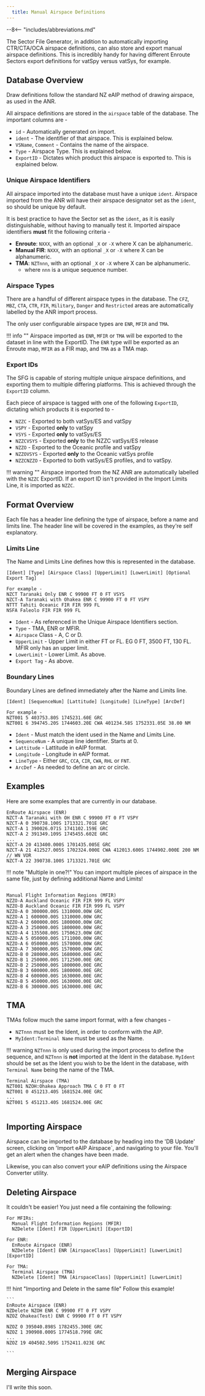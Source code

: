 ```yaml
---
  title: Manual Airspace Definitions
---
```


--8<-- "includes/abbreviations.md"

The Sector File Generator, in addition to automatically importing CTR/CTA/OCA airspace definitions, can also store and export manual airspace definitions. This is incredibly handy for having different Enroute Sectors export definitions for vatSpy versus vatSys, for example.

## Database Overview

Draw definitions follow the standard NZ eAIP method of drawing airspace, as used in the ANR. 

All airspace definitions are stored in the `airspace` table of the database. The important columns are - 

* `id` - Automatically generated on import.
* `ident` - The identifier of that airspace. This is explained below.
* `VSName`, `Comment` - Contains the name of the airspace.
* `Type` - Airspace Type. This is explained below.
* `ExportID` - Dictates which product this airspace is exported to. This is explained below.

### Unique Airspace Identifiers

All airspace imported into the database must have a unique `ident`. Airspace imported from the ANR will have their airspace designator set as the `ident`, so should be unique by default.

It is best practice to have the Sector set as the `ident`, as it is easily distinguishable, without having to manually test it. Imported airspace identifiers **must** fit the following criteria - 

* **Enroute**: `NXXX`, with an optional `_X` or `-X` where X can be alphanumeric.
* **Manual FIR**: `NXXX`, with an optional `_X` or `-X` where X can be alphanumeric.
* **TMA**: `NZTnnn`, with an optional `_X` or `-X` where X can be alphanumeric.
    * where `nnn` is a unique sequence number.

### Airspace Types

There are a handful of different airspace types in the database. The `CFZ`, `MBZ`, `CTA`, `CTR`, `FIR`, `Military`, `Danger` and `Restricted` areas are automatically labelled by the ANR import process.

The only user configurable airspace types are `ENR`, `MFIR` and `TMA`.

!!! info ""
    Airspace imported as `ENR`, `MFIR` or `TMA` will be exported to the dataset in line with the ExportID. The `ENR` type will be exported as an Enroute map, `MFIR` as a FIR map, and `TMA` as a TMA map.


### Export IDs

The SFG is capable of storing multiple unique airspace definitions, and exporting them to multiple differing platforms. This is achieved through the `ExportID` column.

Each piece of airspace is tagged with one of the following `ExportID`, dictating which products it is exported to - 

* `NZZC` - Exported to both vatSys/ES and vatSpy
* `VSPY` - Exported **only** to vatSpy
* `VSYS` - Exported **only** to vatSys/ES
* `NZZCVSYS` - Exported **only** to the NZZC vatSys/ES release
* `NZZO` - Exported to the Oceanic profile and vatSpy
* `NZZOVSYS` - Exported **only** to the Oceanic vatSys profile
* `NZZCNZZO` - Exported to both vatSys/ES profiles, and to vatSpy.

!!! warning ""
    Airspace imported from the NZ ANR are automatically labelled with the `NZZC` ExportID. If an export ID isn't provided in the Import Limits Line, it is imported as `NZZC`.

## Format Overview

Each file has a header line defining the type of airspace, before a name and limits line. The header line will be covered in the examples, as they're self explanatory.

### Limits Line

The Name and Limits Line defines how this is represented in the database.


``` title="Limits Line"
[Ident] [Type] [Airspace Class] [UpperLimit] [LowerLimit] [Optional Export Tag]

For example - 
NZCT Taranaki Only ENR C 99900 FT 0 FT VSYS
NZCT-A Taranaki with Ohakea ENR C 99900 FT 0 FT VSPY
NTTT Tahiti Oceanic FIR FIR 999 FL
NSFA Faleolo FIR FIR 999 FL

```

* `Ident` - As referenced in the Unique Airspace Identifiers section.
* `Type` - TMA, ENR or MFIR.
* `Airspace` Class - A, C or D.
* `UpperLimit` - Upper Limit in either FT or FL. EG 0 FT, 3500 FT, 130 FL. MFIR only has an upper limit.
* `LowerLimit` - Lower Limit. As above.
* `Export Tag` - As above.

### Boundary Lines

Boundary Lines are defined immediately after the Name and Limits line.

``` title="Boundary Lines"
[Ident] [SequenceNum] [Lattitude] [Longitude] [LineType] [ArcDef]

For example -
NZT001 5 403753.80S 1745231.60E GRC
NZT001 6 394745.20S 1744603.20E CWA 401234.58S 1752331.05E 38.00 NM

```

* `Ident` - Must match the ident used in the Name and Limits Line.
* `SequenceNum` - A unique line identifier. Starts at 0.
* `Lattitude` - Lattitude in eAIP format.
* `Longitude` - Longitude in eAIP format.
* `LineType` - Either `GRC`, `CCA`, `CIR`, `CWA`, `RHL` or `FNT`.
* `ArcDef` - As needed to define an arc or circle.

## Examples

Here are some examples that are currently in our database.

``` title="Taranaki Sector (for vatSpy only)"
EnRoute Airspace (ENR)
NZCT-A Taranaki with OH ENR C 99900 FT 0 FT VSPY
NZCT-A 0 390738.100S 1713321.701E GRC
NZCT-A 1 390026.071S 1741102.159E GRC
NZCT-A 2 391349.109S 1745455.602E GRC
...
NZCT-A 20 413400.000S 1701435.005E GRC
NZCT-A 21 412527.005S 1702324.000E CWA 412013.600S 1744902.000E 200 NM // WN VOR
NZCT-A 22 390738.100S 1713321.701E GRC 
```

!!! note "Multiple in one?!"
    You can import multiple pieces of airspace in the same file, just by defining additional Name and Limits!

``` title="NZZO for vatSpy"

Manual Flight Information Regions (MFIR)
NZZO-A Auckland Oceanic FIR FIR 999 FL VSPY
NZZO-B Auckland Oceanic FIR FIR 999 FL VSPY
NZZO-A 0 300000.00S 1310000.00W GRC
NZZO-A 1 600000.00S 1310000.00W GRC
NZZO-A 2 600000.00S 1800000.00W GRC
NZZO-A 3 250000.00S 1800000.00W GRC
NZZO-A 4 135508.00S 1750623.00W GRC
NZZO-A 5 050000.00S 1711000.00W GRC
NZZO-A 6 050000.00S 1570000.00W GRC
NZZO-A 7 300000.00S 1570000.00W GRC
NZZO-B 0 280000.00S 1680000.00E GRC
NZZO-B 1 250000.00S 1712500.00E GRC
NZZO-B 2 250000.00S 1800000.00E GRC
NZZO-B 3 600000.00S 1800000.00E GRC
NZZO-B 4 600000.00S 1630000.00E GRC
NZZO-B 5 450000.00S 1630000.00E GRC
NZZO-B 6 300000.00S 1630000.00E GRC

```

## TMA

TMAs follow much the same import format, with a few changes -

* `NZTnnn` must be the Ident, in order to conform with the AIP.
* `MyIdent:Terminal Name` must be used as the Name.

!!! warning
    `NZTnnn` is only used during the import process to define the sequence, and `NZTnnn` is **not** imported at the Ident in the database. `MyIdent` should be set as the Ident you wish to be the Ident in the database, with `Terminal Name` being the name of the TMA.

``` title="TMA Import"
Terminal Airspace (TMA)
NZT001 NZOH:Ohakea Approach TMA C 0 FT 0 FT
NZT001 0 451213.40S 1681524.00E GRC
...
NZT001 5 451213.40S 1681524.00E GRC


```

## Importing Airspace

Airspace can be imported to the database by heading into the 'DB Update' screen, clicking on 'Import eAIP Airspace`, and navigating to your file. You'll get an alert when the changes have been made.

Likewise, you can also convert your eAIP definitions using the Airspace Converter utility.

## Deleting Airspace

It couldn't be easier! You just need a file containing the following:

``` title="Delete Airspace"
For MFIRs:
  Manual Flight Information Regions (MFIR)
  NZDelete [Ident] FIR [UpperLimit] [ExportID]

For ENR: 
  EnRoute Airspace (ENR)
  NZDelete [Ident] ENR [AirspaceClass] [UpperLimit] [LowerLimit] [ExportID]

For TMA:
  Terminal Airspace (TMA)
  NZDelete [Ident] TMA [AirspaceClass] [UpperLimit] [LowerLimit]

```

!!! hint "Importing and Delete in the same file"
    Follow this example!

    ```
    EnRoute Airspace (ENR)
    NZDelete NZOH ENR C 99900 FT 0 FT VSPY
    NZOZ Ohakea(Test) ENR C 99900 FT 0 FT VSPY

    NZOZ 0 395040.898S 1782455.300E GRC
    NZOZ 1 390908.000S 1774518.799E GRC
    ...
    NZOZ 19 404502.509S 1752411.023E GRC

    ```


## Merging Airspace

I'll write this soon.


